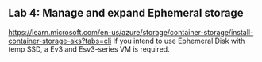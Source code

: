 ## Lab 4: Manage and expand Ephemeral storage

https://learn.microsoft.com/en-us/azure/storage/container-storage/install-container-storage-aks?tabs=cli 
 If you intend to use Ephemeral Disk with temp SSD, a Ev3 and Esv3-series VM is required.